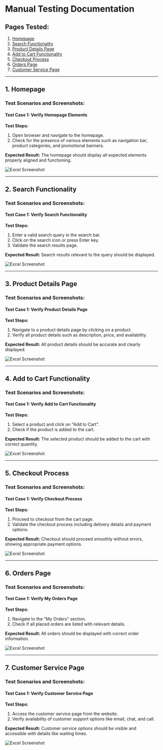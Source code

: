 # Manual Testing Documentation

## Pages Tested:

1. [Homepage](#1-homepage)
2. [Search Functionality](#2-search-functionality)
3. [Product Details Page](#3-product-details-page)
4. [Add to Cart Functionality](#4-add-to-cart-functionality)
5. [Checkout Process](#5-checkout-process)
6. [Orders Page](#6-orders-page)
7. [Customer Service Page](#7-customer-service-page)

---

## 1. Homepage

### Test Scenarios and Screenshots:

#### Test Case 1: Verify Homepage Elements

**Test Steps:**
1. Open browser and navigate to the homepage.
2. Check for the presence of various elements such as navigation bar, product categories, and promotional banners.

**Expected Result:** 
The homepage should display all expected elements properly aligned and functioning.
 
![Excel Screenshot](screenshots/homepage-testcases.png)

---

## 2. Search Functionality

### Test Scenarios and Screenshots:

#### Test Case 1: Verify Search Functionality

**Test Steps:**
1. Enter a valid search query in the search bar.
2. Click on the search icon or press Enter key.
3. Validate the search results page.

**Expected Result:** 
Search results relevant to the query should be displayed.

![Excel Screenshot](screenshots/search-testcases.png)

---

## 3. Product Details Page

### Test Scenarios and Screenshots:

#### Test Case 1: Verify Product Details Page

**Test Steps:**
1. Navigate to a product details page by clicking on a product.
2. Verify all product details such as description, price, and availability.

**Expected Result:** 
All product details should be accurate and clearly displayed.
 
![Excel Screenshot](screenshots/product-details-testcases.png)

---

## 4. Add to Cart Functionality

### Test Scenarios and Screenshots:

#### Test Case 1: Verify Add to Cart Functionality

**Test Steps:**
1. Select a product and click on "Add to Cart".
2. Check if the product is added to the cart.

**Expected Result:** 
The selected product should be added to the cart with correct quantity.
 
![Excel Screenshot](screenshots/payment-method-testcases.png)

---

## 5. Checkout Process

### Test Scenarios and Screenshots:

#### Test Case 1: Verify Checkout Process

**Test Steps:**
1. Proceed to checkout from the cart page.
2. Validate the checkout process including delivery details and payment options.

**Expected Result:** 
Checkout should proceed smoothly without errors, showing appropriate payment options.
 
![Excel Screenshot](screenshots/cart-testcases.png)

---

## 6. Orders Page

### Test Scenarios and Screenshots:

#### Test Case 1: Verify My Orders Page

**Test Steps:**
1. Navigate to the "My Orders" section.
2. Check if all placed orders are listed with relevant details.

**Expected Result:** 
All orders should be displayed with correct order information.
 
![Excel Screenshot](screenshots/myorders-testcases.png)

---

## 7. Customer Service Page

### Test Scenarios and Screenshots:

#### Test Case 1: Verify Customer Service Page

**Test Steps:**
1. Access the customer service page from the website.
2. Verify availability of customer support options like email, chat, and call.

**Expected Result:** 
Customer service options should be visible and accessible with details like waiting times.
 
![Excel Screenshot](screenshots/customer-service-testcases.png)
